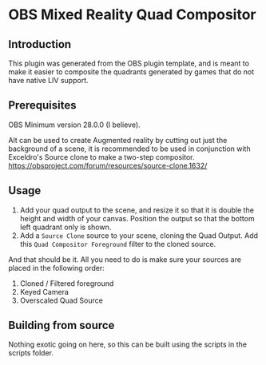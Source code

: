 # OBS Mixed Reality Quad Compositor

## Introduction

This plugin was generated from the OBS plugin template, and is meant to make it easier to composite the quadrants generated by games that do not have native LIV support. 

## Prerequisites
OBS Minimum version 28.0.0 (I believe).

Alt can be used to create Augmented reality by cutting out just the background of a scene, it is recommended to be used in conjunction with Exceldro's Source clone to make a two-step compositor. https://obsproject.com/forum/resources/source-clone.1632/

## Usage

1. Add your quad output to the scene, and resize it so that it is double the height and width of your canvas. Position the output so that the bottom left quadrant only is shown.
2. Add a `Source Clone` source to your scene, cloning the Quad Output. Add this `Quad Compositor Foreground` filter to the cloned source.

And that should be it. All you need to do is make sure your sources are placed in the following order:

1. Cloned / Filtered foreground
2. Keyed Camera
3. Overscaled Quad Source



## Building from source

Nothing exotic going on here, so this can be built using the scripts in the scripts folder.